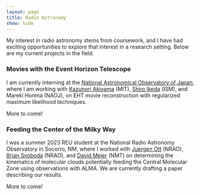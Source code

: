 ```yaml
---
layout: page
title: Radio Astronomy
show: hide
---
```


My interest in radio astronomy stems from coursework, and I have had exciting opportunities to explore that interest in a research setting. Below are my current projects in the field.

### Movies with the Event Horizon Telescope

I am currently interning at the [National Astronomical Observatory of Japan](https://www.nao.ac.jp/en/), where I am working with [Kazunori Akiyama](https://kazuakiyama.github.io/) (MIT), [Shiro Ikeda](https://www.ikeda.cc/en/) (ISM), and Mareki Honma (NAOJ), on EHT movie reconstruction with regularized maximum likelihood techniques.

More to come!

### Feeding the Center of the Milky Way

I was a summer 2023 REU student at the National Radio Astronomy Observatory in Socorro, NM, where I worked with [Juergen Ott](https://www.aoc.nrao.edu/~jott/Welcome.html) (NRAO), [Brian Svoboda](https://autocorr.github.io/index.html) (NRAO), and [David Meier](http://kestrel.nmt.edu/~dmeier/) (NMT) on determining the kinematics of molecular clouds potentially feeding the Central Molecular Zone using observations with ALMA. We are currently drafting a paper describing our results.

More to come!
